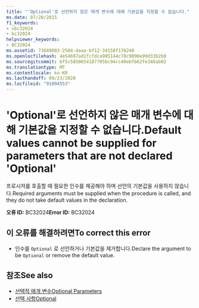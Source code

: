 ```yaml
---
title: "'Optional'로 선언하지 않은 매개 변수에 대해 기본값을 지정할 수 없습니다."
ms.date: 07/20/2015
f1_keywords:
- vbc32024
- bc32024
helpviewer_keywords:
- BC32024
ms.assetid: 73689803-2584-4aaa-bf12-34158f176240
ms.openlocfilehash: 4e54697ad1fcfdca905144c78c9090e99d33b2b0
ms.sourcegitcommit: bf5c5850654187705bc94cc40ebfb62fe346ab02
ms.translationtype: MT
ms.contentlocale: ko-KR
ms.lasthandoff: 09/23/2020
ms.locfileid: "91094553"
---
```

# <a name="default-values-cannot-be-supplied-for-parameters-that-are-not-declared-optional"></a><span data-ttu-id="7c17e-102">'Optional'로 선언하지 않은 매개 변수에 대해 기본값을 지정할 수 없습니다.</span><span class="sxs-lookup"><span data-stu-id="7c17e-102">Default values cannot be supplied for parameters that are not declared 'Optional'</span></span>

<span data-ttu-id="7c17e-103">프로시저를 호출할 때 필요한 인수를 제공해야 하며 선언의 기본값을 사용하지 않습니다.</span><span class="sxs-lookup"><span data-stu-id="7c17e-103">Required arguments must be supplied when the procedure is called, and they do not take default values in the declaration.</span></span>  
  
 <span data-ttu-id="7c17e-104">**오류 ID:** BC32024</span><span class="sxs-lookup"><span data-stu-id="7c17e-104">**Error ID:** BC32024</span></span>  
  
## <a name="to-correct-this-error"></a><span data-ttu-id="7c17e-105">이 오류를 해결하려면</span><span class="sxs-lookup"><span data-stu-id="7c17e-105">To correct this error</span></span>  
  
- <span data-ttu-id="7c17e-106">인수를 `Optional` 로 선언하거나 기본값을 제거합니다.</span><span class="sxs-lookup"><span data-stu-id="7c17e-106">Declare the argument to be `Optional` or remove the default value.</span></span>  
  
## <a name="see-also"></a><span data-ttu-id="7c17e-107">참조</span><span class="sxs-lookup"><span data-stu-id="7c17e-107">See also</span></span>

- [<span data-ttu-id="7c17e-108">선택적 매개 변수</span><span class="sxs-lookup"><span data-stu-id="7c17e-108">Optional Parameters</span></span>](../programming-guide/language-features/procedures/optional-parameters.md)
- [<span data-ttu-id="7c17e-109">선택 사항</span><span class="sxs-lookup"><span data-stu-id="7c17e-109">Optional</span></span>](../language-reference/modifiers/optional.md)
